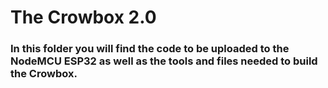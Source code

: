 # The Crowbox 2.0

### In this folder you will find the code to be uploaded to the NodeMCU ESP32 as well as the tools and files needed to build the Crowbox.
